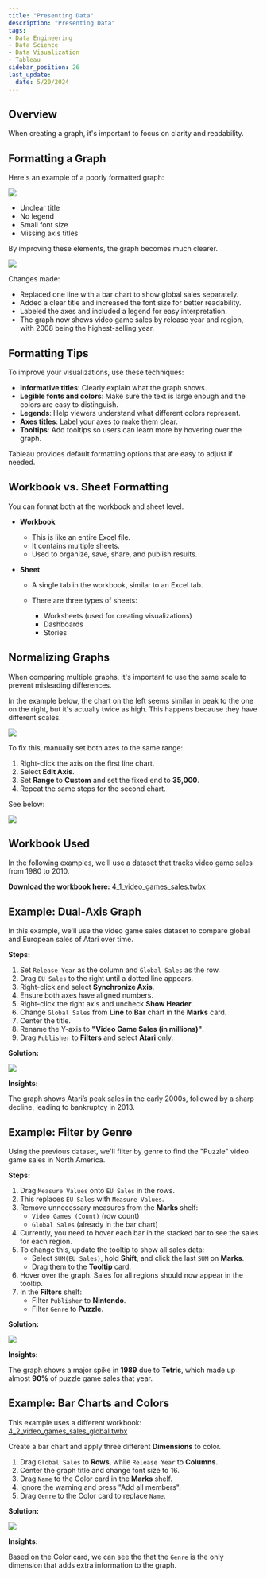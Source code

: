 ```yaml
---
title: "Presenting Data"
description: "Presenting Data"
tags: 
- Data Engineering
- Data Science
- Data Visualization
- Tableau
sidebar_position: 26
last_update:
  date: 5/20/2024
---
```



## Overview

When creating a graph, it's important to focus on clarity and readability. 

## Formatting a Graph

Here's an example of a poorly formatted graph:

<div class="img-center"> 

![](/img/docs/Screenshot-2025-03-09-215718.png)

</div>

- Unclear title
- No legend
- Small font size
- Missing axis titles

By improving these elements, the graph becomes much clearer.

<div class="img-center"> 

![](/img/docs/Screenshot-2025-03-09-215827.png)

</div>

Changes made:

- Replaced one line with a bar chart to show global sales separately.
- Added a clear title and increased the font size for better readability.
- Labeled the axes and included a legend for easy interpretation.
- The graph now shows video game sales by release year and region, with 2008 being the highest-selling year.

## Formatting Tips

To improve your visualizations, use these techniques:

- **Informative titles**: Clearly explain what the graph shows.
- **Legible fonts and colors**: Make sure the text is large enough and the colors are easy to distinguish.
- **Legends**: Help viewers understand what different colors represent.
- **Axes titles**: Label your axes to make them clear.
- **Tooltips**: Add tooltips so users can learn more by hovering over the graph.

Tableau provides default formatting options that are easy to adjust if needed.

## Workbook vs. Sheet Formatting

You can format both at the workbook and sheet level. 

- **Workbook** 

  - This is like an entire Excel file. 
  - It contains multiple sheets.
  - Used to organize, save, share, and publish results.

- **Sheet** 

  - A single tab in the workbook, similar to an Excel tab. 
  - There are three types of sheets: 

    - Worksheets (used for creating visualizations)
    - Dashboards
    - Stories


## Normalizing Graphs 

When comparing multiple graphs, it's important to use the same scale to prevent misleading differences.

In the example below, the chart on the left seems similar in peak to the one on the right, but it's actually twice as high. This happens because they have different scales.  

<div class="img-center"> 

![](/img/docs/Screenshot-2025-03-12-140223.png)

</div>

To fix this, manually set both axes to the same range:

1. Right-click the axis on the first line chart.  
2. Select **Edit Axis**.  
3. Set **Range** to **Custom** and set the fixed end to **35,000**.  
4. Repeat the same steps for the second chart.

See below:

<div class="img-center"> 

![](/gif/docs/snowflake-create-query-sampleee-38.gif)

</div>


## Workbook Used

In the following examples, we'll use a dataset that tracks video game sales from 1980 to 2010.

**Download the workbook here:** [4_1_video_games_sales.twbx](https://github.com/joseeden/joeden/tree/master/docs/022-Data-Engineering/051-Tableau/000-Sample-Datasets/001-Introduction-to-Tableau/Workbooks)


## Example: Dual-Axis Graph 

In this example, we'll use the video game sales dataset to compare global and European sales of Atari over time.  

**Steps:**  

1. Set `Release Year` as the column and `Global Sales` as the row.  
2. Drag `EU Sales` to the right until a dotted line appears.  
3. Right-click and select **Synchronize Axis**.  
4. Ensure both axes have aligned numbers.  
5. Right-click the right axis and uncheck **Show Header**.  
6. Change `Global Sales` from **Line** to **Bar** chart in the **Marks** card.  
7. Center the title.  
8. Rename the Y-axis to **"Video Game Sales (in millions)"**.  
9. Drag `Publisher` to **Filters** and select **Atari** only.  


**Solution:**

<div class="img-center"> 

![](/gif/docs/snowflake-create-query-sampleee-26.gif)

</div>

**Insights:**  

The graph shows Atari’s peak sales in the early 2000s, followed by a sharp decline, leading to bankruptcy in 2013.


## Example: Filter by Genre  

Using the previous dataset, we'll filter by genre to find the "Puzzle" video game sales in North America.

**Steps:**  

1. Drag `Measure Values` onto `EU Sales` in the rows.  
2. This replaces `EU Sales` with `Measure Values`.  
3. Remove unnecessary measures from the **Marks** shelf:  
   - `Video Games (Count)` (row count)  
   - `Global Sales` (already in the bar chart)  
4. Currently, you need to hover each bar in the stacked bar to see the sales for each region.
5. To change this, update the tooltip to show all sales data:  
   - Select `SUM(EU Sales)`, hold **Shift**, and click the last `SUM` on **Marks**.  
   - Drag them to the **Tooltip** card.  
6. Hover over the graph. Sales for all regions should now appear in the tooltip.
7. In the **Filters** shelf:  
   - Filter `Publisher` to **Nintendo**.  
   - Filter `Genre` to **Puzzle**.  

**Solution:**

<div class="img-center"> 

![](/gif/docs/snowflake-create-query-sampleee-27.gif)

</div>

**Insights:**  

The graph shows a major spike in **1989** due to **Tetris**, which made up almost **90%** of puzzle game sales that year.

## Example: Bar Charts and Colors

This example uses a different workbook: [4_2_video_games_sales_global.twbx](https://github.com/joseeden/joeden/tree/master/docs/022-Data-Engineering/051-Tableau/000-Sample-Datasets/001-Introduction-to-Tableau/Workbooks)

Create a bar chart and apply three different **Dimensions** to color.

1. Drag `Global Sales` to **Rows**, while `Release Year` to **Columns.**
2. Center the graph title and change font size to 16.
3. Drag `Name` to the Color card in the **Marks** shelf.
4. Ignore the warning and press "Add all members".
5. Drag `Genre` to the Color card to replace `Name`.

**Solution:**

<div class="img-center"> 

![](/gif/docs/snowflake-create-query-sampleee-28.gif)

</div>

**Insights:**  

Based on the Color card, we can see the that the `Genre` is the only dimension that adds extra information to the graph.